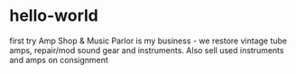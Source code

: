 # hello-world
first try
Amp Shop & Music Parlor is my business - we restore vintage tube amps, repair/mod sound gear and instruments. Also sell used instruments and amps on consignment
